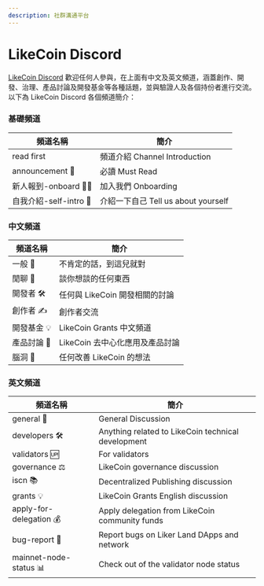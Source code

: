 ```yaml
---
description: 社群溝通平台
---
```


# LikeCoin Discord

[LikeCoin Discord](http://discord.gg/likecoin) 歡迎任何人參與，在上面有中文及英文頻道，涵蓋創作、開發、治理、產品討論及開發基金等各種話題，並與驗證人及各個持份者進行交流。以下為 LikeCoin Discord 各個頻道簡介：

### 基礎頻道

| 頻道名稱               | 簡介                            |
| ------------------ | ----------------------------- |
| read first         | 頻道介紹 Channel Introduction     |
| announcement 📣    | 必讀 Must Read                  |
| 新人報到-onboard 🧑‍🚀 | 加入我們 Onboarding               |
| 自我介紹-self-intro 🙋 | 介紹一下自己 Tell us about yourself |

### 中文頻道

| 頻道名稱    | 簡介                   |
| ------- | -------------------- |
| 一般 👥   | 不肯定的話，到這兒就對          |
| 閒聊 👅   | 談你想談的任何東西            |
| 開發者 🛠  | 任何與 LikeCoin 開發相關的討論 |
| 創作者 ✍️  | 創作者交流                |
| 開發基金 💡 | LikeCoin Grants 中文頻道 |
| 產品討論 🧬 | LikeCoin 去中心化應用及產品討論 |
| 腦洞 🧠   | 任何改善 LikeCoin 的想法    |

### 英文頻道

| 頻道名稱                    | 簡介                                                 |
| ----------------------- | -------------------------------------------------- |
| general 👥              | General Discussion                                 |
| developers 🛠           | Anything related to LikeCoin technical development |
| validators 🆙           | For validators                                     |
| governance ⚖            | LikeCoin governance discussion                     |
| iscn 📚                 | Decentralized Publishing discussion                |
| grants 💡               | LikeCoin Grants English discussion                 |
| apply-for-delegation 💰 | Apply delegation from LikeCoin community funds     |
| bug-report 🐛           | Report bugs on Liker Land DApps and network        |
| mainnet-node-status 📊  | Check out of the validator node status             |
